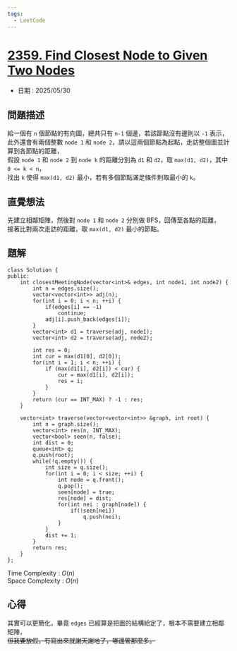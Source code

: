 ```yaml
---
tags:
  - LeetCode
---
```


# [2359. Find Closest Node to Given Two Nodes](https://leetcode.com/problems/find-closest-node-to-given-two-nodes/description/)  

+ 日期 : 2025/05/30  

## 問題描述  

給一個有 `n` 個節點的有向圖，總共只有 `n-1` 個邊，若該節點沒有邊則以 `-1` 表示，  
此外還會有兩個整數 `node 1` 和 `node 2`，請以這兩個節點為起點，走訪整個圖並計算到各節點的距離，  
假設 `node 1` 和 `node 2` 到 `node k` 的距離分別為 `d1` 和 `d2`，取 `max(d1, d2)`，其中 `0 <= k < n`，  
找出 `k` 使得 `max(d1, d2)` 最小，若有多個節點滿足條件則取最小的 `k`。  

## 直覺想法  

先建立相鄰矩陣，然後對 `node 1` 和 `node 2` 分別做 BFS，回傳至各點的距離，  
接著比對兩次走訪的距離，取 `max(d1, d2)` 最小的節點。  

## 題解  

```cpp=
class Solution {
public:
    int closestMeetingNode(vector<int>& edges, int node1, int node2) {
        int n = edges.size();
        vector<vector<int>> adj(n);
        for(int i = 0; i < n; ++i) {
            if(edges[i] == -1)
                continue;
            adj[i].push_back(edges[i]);
        }
        vector<int> d1 = traverse(adj, node1);
        vector<int> d2 = traverse(adj, node2);

        int res = 0;
        int cur = max(d1[0], d2[0]);
        for(int i = 1; i < n; ++i) {
            if (max(d1[i], d2[i]) < cur) {
                cur = max(d1[i], d2[i]);
                res = i;
            }
        }
        return (cur == INT_MAX) ? -1 : res;
    }

    vector<int> traverse(vector<vector<int>> &graph, int root) {
        int n = graph.size();
        vector<int> res(n, INT_MAX);
        vector<bool> seen(n, false);
        int dist = 0;
        queue<int> q;
        q.push(root);
        while(!q.empty()) {
            int size = q.size();
            for(int i = 0; i < size; ++i) {
                int node = q.front();
                q.pop();
                seen[node] = true;
                res[node] = dist;
                for(int nei : graph[node]) {
                    if(!seen[nei])
                        q.push(nei);
                }
            }
            dist += 1;
        }
        return res;
    }
};
```

Time Complexity : $O(n)$  
Space Complexity : $O(n)$  

## 心得  

其實可以更簡化，畢竟 `edges` 已經算是把圖的結構給定了，根本不需要建立相鄰矩陣，  
~~但我要放假，有寫出來就謝天謝地了，哪還管那麼多。~~  
